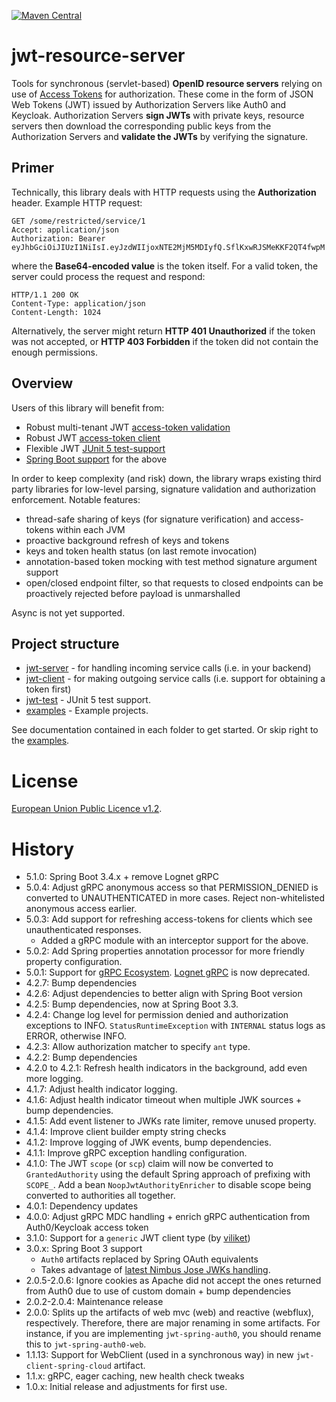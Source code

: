[![Maven Central](https://img.shields.io/maven-central/v/org.entur.jwt-rs/parent.svg)](https://mvnrepository.com/artifact/org.entur.jwt-rs)

# jwt-resource-server

Tools for synchronous (servlet-based) __OpenID resource servers__ relying on use of [Access Tokens]([https://auth0.com/docs/tokens/access-tokens](https://auth0.com/docs/tokens/access-tokens)) for authorization. These come in the form of JSON Web Tokens (JWT) issued by Authorization Servers like Auth0 and Keycloak. Authorization Servers __sign JWTs__ with private keys, resource servers then download the corresponding public keys from the Authorization Servers and __validate the JWTs__ by verifying the signature.

## Primer
Technically, this library deals with HTTP requests using the __Authorization__ header. Example HTTP request:

``` 
GET /some/restricted/service/1
Accept: application/json
Authorization: Bearer eyJhbGciOiJIUzI1NiIsI.eyJzdWIIjoxNTE2MjM5MDIyfQ.SflKxwRJSMeKKF2QT4fwpM
```
where the __Base64-encoded value__ is the token itself. For a valid token, the server could process the request and respond:

```
HTTP/1.1 200 OK
Content-Type: application/json
Content-Length: 1024
```

Alternatively, the server might return __HTTP 401 Unauthorized__ if the token was not accepted, or __HTTP 403 Forbidden__ if the token did not contain the enough permissions. 

## Overview
Users of this library will benefit from:

 * Robust multi-tenant JWT [access-token validation](jwt-server)
 * Robust JWT [access-token client](jwt-client)
 * Flexible JWT [JUnit 5 test-support](jwt-test)
 * [Spring Boot support](jwt-server) for the above

In order to keep complexity (and risk) down, the library wraps existing third party libraries for low-level parsing, signature validation and authorization enforcement. Notable features:

 * thread-safe sharing of keys (for signature verification) and access-tokens within each JVM
 * proactive background refresh of keys and tokens
 * keys and token health status (on last remote invocation)
 * annotation-based token mocking with test method signature argument support
 * open/closed endpoint filter, so that requests to closed endpoints can be proactively rejected before payload is unmarshalled

Async is not yet supported.

## Project structure

 * [jwt-server] - for handling incoming service calls (i.e. in your backend)
 * [jwt-client] - for making outgoing service calls (i.e. support for obtaining a token first)
 * [jwt-test] - JUnit 5 test support.
 * [examples] - Example projects.

See documentation contained in each folder to get started. Or skip right to the [examples](examples). 

# License
[European Union Public Licence v1.2](https://eupl.eu/).

# History
 - 5.1.0: Spring Boot 3.4.x + remove Lognet gRPC 
 - 5.0.4: Adjust gRPC anonymous access so that PERMISSION_DENIED is converted to UNAUTHENTICATED in more cases. Reject non-whitelisted anonymous access earlier. 
 - 5.0.3: Add support for refreshing access-tokens for clients which see unauthenticated responses. 
   - Added a gRPC module with an interceptor support for the above.
 - 5.0.2: Add Spring properties annotation processor for more friendly property configuration.
 - 5.0.1: Support for [gRPC Ecosystem](https://github.com/grpc-ecosystem). [Lognet gRPC](https://github.com/LogNet/grpc-spring-boot-starter) is now deprecated.
 - 4.2.7: Bump dependencies
 - 4.2.6: Adjust dependencies to better align with Spring Boot version
 - 4.2.5: Bump dependencies, now at Spring Boot 3.3. 
 - 4.2.4: Change log level for permission denied and authorization exceptions to INFO. `StatusRuntimeException` with `INTERNAL` status logs as ERROR, otherwise INFO.
 - 4.2.3: Allow authorization matcher to specify `ant` type. 
 - 4.2.2: Bump dependencies
 - 4.2.0 to 4.2.1: Refresh health indicators in the background, add even more logging. 
 - 4.1.7: Adjust health indicator logging.
 - 4.1.6: Adjust health indicator timeout when multiple JWK sources + bump dependencies. 
 - 4.1.5: Add event listener to JWKs rate limiter, remove unused property. 
 - 4.1.4: Improve client builder empty string checks
 - 4.1.2: Improve logging of JWK events, bump dependencies.
 - 4.1.1: Improve gRPC exception handling configuration.
 - 4.1.0: The JWT `scope` (or `scp`) claim will now be converted to `GrantedAuthority` using the default Spring approach of prefixing with `SCOPE_`. Add a bean `NoopJwtAuthorityEnricher` to disable scope being converted to authorities all together.
 - 4.0.1: Dependency updates
 - 4.0.0: Adjust gRPC MDC handling + enrich gRPC authentication from Auth0/Keycloak access token
 - 3.1.0: Support for a `generic` JWT client type (by [viliket](https://github.com/viliket))
 - 3.0.x: Spring Boot 3 support
   - `Auth0` artifacts replaced by Spring OAuth equivalents 
   - Takes advantage of [latest Nimbus Jose JWKs handling](https://connect2id.com/products/nimbus-jose-jwt/examples/enhanced-jwk-retrieval).
 - 2.0.5-2.0.6: Ignore cookies as Apache did not accept the ones returned from Auth0 due to use of custom domain + bump dependencies
 - 2.0.2-2.0.4: Maintenance release
 - 2.0.0: Splits up the artifacts of web mvc (web) and reactive (webflux), respectively. Therefore, there are major renaming in some artifacts. For instance, if you are implementing `jwt-spring-auth0`, you should rename this to `jwt-spring-auth0-web`. 
 - 1.1.13: Support for WebClient (used in a synchronous way) in new `jwt-client-spring-cloud` artifact.
 - 1.1.x: gRPC, eager caching, new health check tweaks
 - 1.0.x: Initial release and adjustments for first use. 

[jwk]:                    jwt-server/jwk
[jwt-verifier]:           jwt-server/jwk-verifier
[jwt-server]:             jwt-server
[jwt-client]:             jwt-client
[jwt-test]:               jwt-test
[java-jwt]:               https://github.com/auth0/java-jwt
[examples]:               examples

